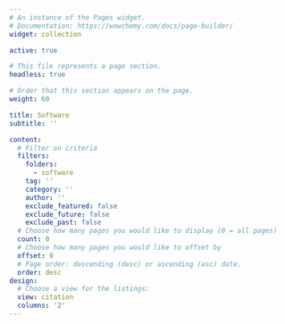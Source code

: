 ```yaml
---
# An instance of the Pages widget.
# Documentation: https://wowchemy.com/docs/page-builder/
widget: collection

active: true

# This file represents a page section.
headless: true

# Order that this section appears on the page.
weight: 60

title: Software
subtitle: ''

content:
  # Filter on criteria
  filters:
    folders:
      - software
    tag: ''
    category: ''
    author: ''
    exclude_featured: false
    exclude_future: false
    exclude_past: false
  # Choose how many pages you would like to display (0 = all pages)
  count: 0
  # Choose how many pages you would like to offset by
  offset: 0
  # Page order: descending (desc) or ascending (asc) date.
  order: desc
design:
  # Choose a view for the listings:
  view: citation
  columns: '2'
---
```



